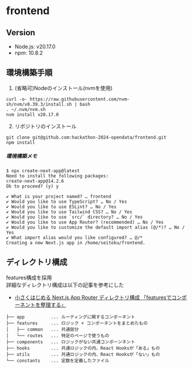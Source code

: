# frontend

## Version
* Node.js: v20.17.0
* npm: 10.8.2

## 環境構築手順

1. (省略可)Nodeのインストール(nvmを使用)
```
curl -o- https://raw.githubusercontent.com/nvm-sh/nvm/v0.39.3/install.sh | bash
. ~/.nvm/nvm.sh
nvm install v20.17.0
```

2. リポジトリのインストール
```
git clone git@github.com:hackathon-2024-opendata/frontend.git
npm install
```

##### 環境構築メモ

```
$ npx create-next-app@latest
Need to install the following packages:
create-next-app@14.2.6
Ok to proceed? (y) y

✔ What is your project named? … frontend
✔ Would you like to use TypeScript? … No / Yes
✔ Would you like to use ESLint? … No / Yes
✔ Would you like to use Tailwind CSS? … No / Yes
✔ Would you like to use `src/` directory? … No / Yes
✔ Would you like to use App Router? (recommended) … No / Yes
✔ Would you like to customize the default import alias (@/*)? … No / Yes
✔ What import alias would you like configured? … @/*
Creating a new Next.js app in /home/seitoku/frontend.
```

## ディレクトリ構成

features構成を採用  
詳細なディレクトリ構成は以下の記事を参考にした
* [小さくはじめる Next.js App Router ディレクトリ構成 「featuresでコンポーネントを整理する」](https://qiita.com/miumi/items/359b8a77bbb6f9666950)

```
├── app          ... ルーティングに関するコンポーネント
├── features     ... ロジック + コンポーネントをまとめたもの
│   ├── common   ... 共通部分
│   └── routes   ... 特定のページで使うもの
├── components   ... ロジックがない共通コンポーンネント
├── hooks        ... 共通ロジックの内、React Hooksが「ある」もの
├── utils        ... 共通ロジックの内、React Hooksが「ない」もの
└── constants    ... 定数を定義したファイル
```
